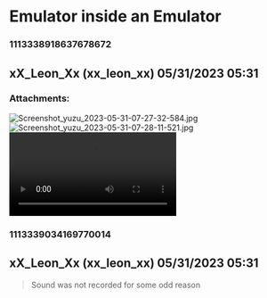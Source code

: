 # Emulator inside an Emulator
### 1113338918637678672
## xX_Leon_Xx (xx_leon_xx) 05/31/2023 05:31 

> 
### Attachments: 
![Screenshot_yuzu_2023-05-31-07-27-32-584.jpg](https://yuzudiscordbackup.s3.us-west-2.amazonaws.com/files-media/1113338918637678672_Screenshot_yuzu_2023-05-31-07-27-32-584.jpg)
![Screenshot_yuzu_2023-05-31-07-28-11-521.jpg](https://yuzudiscordbackup.s3.us-west-2.amazonaws.com/files-media/1113338918637678672_Screenshot_yuzu_2023-05-31-07-28-11-521.jpg)
![Screen_Record_2023-05-31-07-28-44.mp4](https://yuzudiscordbackup.s3.us-west-2.amazonaws.com/files-media/1113338918637678672_Screen_Record_2023-05-31-07-28-44.mp4)

### 1113339034169770014
## xX_Leon_Xx (xx_leon_xx) 05/31/2023 05:31 

> Sound was not recorded for some odd reason

